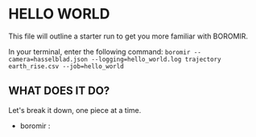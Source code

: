 # HELLO WORLD

This file will outline a starter run to get you more familiar with BOROMIR.

In your terminal, enter the following command: `boromir --camera=hasselblad.json --logging=hello_world.log trajectory earth_rise.csv --job=hello_world`

## WHAT DOES IT DO?

Let's break it down, one piece at a time.

- boromir : 
